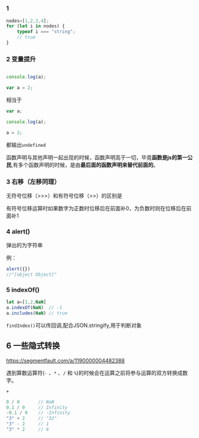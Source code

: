 #

### 1

```js
nodes=[1,2,3,4];
for (let i in nodes) {
    typeof i === "string";
    // true
}
```

### 2 变量提升

```js

console.log(a);

var a = 2;
```

相当于

```js
var a;

console.log(a);

a = 2;
```

都输出`undefined`

函数声明与其他声明一起出现的时候，函数声明高于一切，毕竟**函数是js的第一公民**,有多个函数声明的时候，是由**最后面的函数声明来替代前面的**。

### 3 右移（左移同理）

无符号位移（>>>）和有符号位移（>>）的区别是

有符号位移运算时如果数字为正数时位移后在前面补0，为负数时则在位移后在前面补1

### 4 alert()

弹出的为字符串

例：

```js
alert({})
//"[object Object]"
```

### 5 indexOf()

```js
let a=[1,2,NaN]
a.indexOf(NaN)  // -1
a.includes(NaN) // true
```

`findIndex()`可以传回调,配合JSON.stringify,用于判断对象

## 6 一些隐式转换

<https://segmentfault.com/a/1190000004482388>

遇到算数运算符(`-` 、`*` 、`/` 和 `%`)的时候会在运算之前将参与运算的双方转换成数字。

`+`

```js
0 / 0       // NaN
0.1 / 0     // Infinity
-0.1 / 0    // -Infinity
"3" + 2     // "32"
"3" - 2     // 1
"3" * 2     // 6
```
